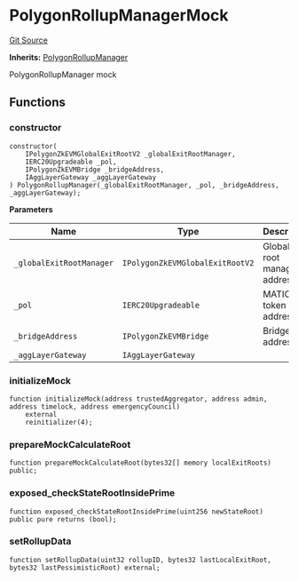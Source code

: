 # PolygonRollupManagerMock
[Git Source](https://github.com/agglayer/agglayer-contracts/blob/a8bf2955890e7123a84542ced57636d763299651/contracts/v2/mocks/PolygonRollupManagerMock.sol)

**Inherits:**
[PolygonRollupManager](/contracts/v2/PolygonRollupManager.sol/contract.PolygonRollupManager.md)

PolygonRollupManager mock


## Functions
### constructor


```solidity
constructor(
    IPolygonZkEVMGlobalExitRootV2 _globalExitRootManager,
    IERC20Upgradeable _pol,
    IPolygonZkEVMBridge _bridgeAddress,
    IAggLayerGateway _aggLayerGateway
) PolygonRollupManager(_globalExitRootManager, _pol, _bridgeAddress, _aggLayerGateway);
```
**Parameters**

|Name|Type|Description|
|----|----|-----------|
|`_globalExitRootManager`|`IPolygonZkEVMGlobalExitRootV2`|Global exit root manager address|
|`_pol`|`IERC20Upgradeable`|MATIC token address|
|`_bridgeAddress`|`IPolygonZkEVMBridge`|Bridge address|
|`_aggLayerGateway`|`IAggLayerGateway`||


### initializeMock


```solidity
function initializeMock(address trustedAggregator, address admin, address timelock, address emergencyCouncil)
    external
    reinitializer(4);
```

### prepareMockCalculateRoot


```solidity
function prepareMockCalculateRoot(bytes32[] memory localExitRoots) public;
```

### exposed_checkStateRootInsidePrime


```solidity
function exposed_checkStateRootInsidePrime(uint256 newStateRoot) public pure returns (bool);
```

### setRollupData


```solidity
function setRollupData(uint32 rollupID, bytes32 lastLocalExitRoot, bytes32 lastPessimisticRoot) external;
```

